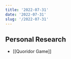 ```yaml
---
title: '2022-07-31'
date: '2022-07-31'
slug: '/2022-07-31'
---
```


## Personal Research

- [[Quoridor Game]]
